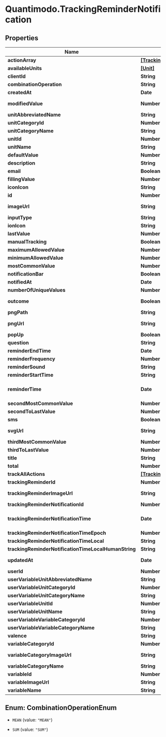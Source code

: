 # Quantimodo.TrackingReminderNotification

## Properties
Name | Type | Description | Notes
------------ | ------------- | ------------- | -------------
**actionArray** | [**[TrackingReminderNotificationAction]**](TrackingReminderNotificationAction.md) |  | 
**availableUnits** | [**[Unit]**](Unit.md) |  | 
**clientId** | **String** | clientId | [optional] 
**combinationOperation** | **String** | The way multiple measurements are aggregated over time | [optional] 
**createdAt** | **Date** | Example: 2017-07-29 20:49:54 | [optional] 
**modifiedValue** | **Number** | Is the user specified default value or falls back to the last value in user unit. Good for initializing input fields | [optional] 
**unitAbbreviatedName** | **String** | Example: /5 | [optional] 
**unitCategoryId** | **Number** | Example: 5 | [optional] 
**unitCategoryName** | **String** | Example: Rating | [optional] 
**unitId** | **Number** | Example: 10 | [optional] 
**unitName** | **String** | Example: 1 to 5 Rating | [optional] 
**defaultValue** | **Number** | Default value to use for the measurement when tracking | [optional] 
**description** | **String** | Example: positive | [optional] 
**email** | **Boolean** | True if the reminders should be delivered via email | [optional] 
**fillingValue** | **Number** | Example: 0 | 
**iconIcon** | **String** | Example: ion-sad-outline | [optional] 
**id** | **Number** | id for the specific PENDING tracking remidner | 
**imageUrl** | **String** | Example: https://rximage.nlm.nih.gov/image/images/gallery/original/55111-0129-60_RXNAVIMAGE10_B051D81E.jpg | [optional] 
**inputType** | **String** | Example: happiestFaceIsFive | [optional] 
**ionIcon** | **String** | Example: ion-happy-outline | [optional] 
**lastValue** | **Number** | Example: 3 | [optional] 
**manualTracking** | **Boolean** | Example: 1 | [optional] 
**maximumAllowedValue** | **Number** | Example: 5 | [optional] 
**minimumAllowedValue** | **Number** | Example: 1 | [optional] 
**mostCommonValue** | **Number** | Example: 3 | [optional] 
**notificationBar** | **Boolean** | True if the reminders should appear in the notification bar | [optional] 
**notifiedAt** | **Date** | Example:  | [optional] 
**numberOfUniqueValues** | **Number** | Example: 5 | [optional] 
**outcome** | **Boolean** | Indicates whether or not the variable is usually an outcome of interest such as a symptom or emotion | [optional] 
**pngPath** | **String** | Example: img/variable_categories/emotions.png | [optional] 
**pngUrl** | **String** | Example: https://app.quantimo.do/ionic/Modo/www/img/variable_categories/emotions.png | [optional] 
**popUp** | **Boolean** | True if the reminders should appear as a popup notification | [optional] 
**question** | **String** | Example: How is your overall mood? | [optional] 
**reminderEndTime** | **Date** | Example:  | [optional] 
**reminderFrequency** | **Number** | How often user should be reminded in seconds. Example: 86400 | [optional] 
**reminderSound** | **String** | String identifier for the sound to accompany the reminder | [optional] 
**reminderStartTime** | **String** | Earliest time of day at which reminders should appear in UTC HH:MM:SS format | [optional] 
**reminderTime** | **Date** | UTC ISO 8601 &#x60;YYYY-MM-DDThh:mm:ss&#x60; timestamp for the specific time the variable should be tracked in UTC.  This will be used for the measurement startTime if the track endpoint is used. | [optional] 
**secondMostCommonValue** | **Number** | Example: 4 | [optional] 
**secondToLastValue** | **Number** | Example: 1 | [optional] 
**sms** | **Boolean** | True if the reminders should be delivered via SMS | [optional] 
**svgUrl** | **String** | Example: https://app.quantimo.do/ionic/Modo/www/img/variable_categories/emotions.svg | [optional] 
**thirdMostCommonValue** | **Number** | Example: 2 | [optional] 
**thirdToLastValue** | **Number** | Example: 2 | [optional] 
**title** | **String** | Example: Rate Overall Mood | [optional] 
**total** | **Number** | Example: 3 | [optional] 
**trackAllActions** | [**[TrackingReminderNotificationTrackAllAction]**](TrackingReminderNotificationTrackAllAction.md) |  | 
**trackingReminderId** | **Number** | id for the repeating tracking remidner | [optional] 
**trackingReminderImageUrl** | **String** | Example: https://rximage.nlm.nih.gov/image/images/gallery/original/55111-0129-60_RXNAVIMAGE10_B051D81E.jpg | [optional] 
**trackingReminderNotificationId** | **Number** | Example: 5072482 | [optional] 
**trackingReminderNotificationTime** | **Date** | UTC ISO 8601 &#x60;YYYY-MM-DDThh:mm:ss&#x60; timestamp for the specific time the variable should be tracked in UTC.  This will be used for the measurement startTime if the track endpoint is used. | [optional] 
**trackingReminderNotificationTimeEpoch** | **Number** | Example: 1501534124 | [optional] 
**trackingReminderNotificationTimeLocal** | **String** | Example: 15:48:44 | [optional] 
**trackingReminderNotificationTimeLocalHumanString** | **String** | Example: 8PM Sun, May 1 | [optional] 
**updatedAt** | **Date** | When the record in the database was last updated. Use UTC ISO 8601 &#x60;YYYY-MM-DDThh:mm:ss&#x60;  datetime format. Time zone should be UTC and not local. | [optional] 
**userId** | **Number** | ID of User | [optional] 
**userVariableUnitAbbreviatedName** | **String** | Example: /5 | [optional] 
**userVariableUnitCategoryId** | **Number** | Example: 5 | [optional] 
**userVariableUnitCategoryName** | **String** | Example: Rating | [optional] 
**userVariableUnitId** | **Number** | Example: 10 | [optional] 
**userVariableUnitName** | **String** | Example: 1 to 5 Rating | [optional] 
**userVariableVariableCategoryId** | **Number** | Example: 1 | [optional] 
**userVariableVariableCategoryName** | **String** | Example: Emotions | [optional] 
**valence** | **String** | Example: positive | [optional] 
**variableCategoryId** | **Number** | Example: 1 | [optional] 
**variableCategoryImageUrl** | **String** | Example: https://maxcdn.icons8.com/Color/PNG/96/Cinema/theatre_mask-96.png | [optional] 
**variableCategoryName** | **String** | Name of the variable category to be used when sending measurements | [optional] 
**variableId** | **Number** | Id for the variable to be tracked | [optional] 
**variableImageUrl** | **String** | Example:  | [optional] 
**variableName** | **String** | Name of the variable to be used when sending measurements | [optional] 


<a name="CombinationOperationEnum"></a>
## Enum: CombinationOperationEnum


* `MEAN` (value: `"MEAN"`)

* `SUM` (value: `"SUM"`)




